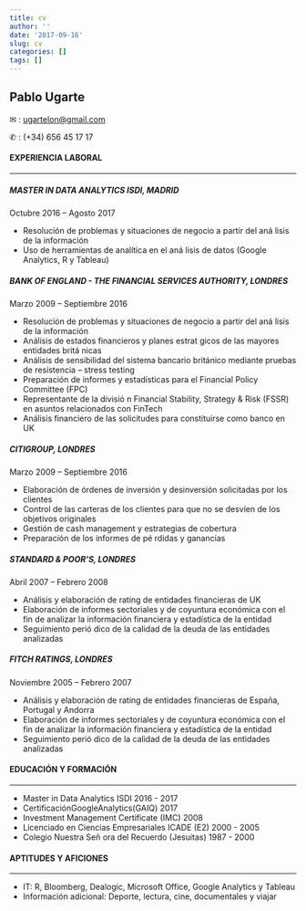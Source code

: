 ```yaml
---
title: cv
author: ''
date: '2017-09-16'
slug: cv
categories: []
tags: []
---
```


## Pablo Ugarte

 ✉ : ugartelon@gmail.com 
 
 ✆ : (+34) 656 45 17 17

#### EXPERIENCIA LABORAL
***

##### MASTER IN DATA ANALYTICS ISDI, MADRID  
Octubre 2016 – Agosto 2017

* Resolución de problemas y situaciones de negocio a partir del aná lisis de la información
* Uso de herramientas de analı́tica en el aná lisis de datos (Google Analytics, R y Tableau)

##### BANK OF ENGLAND - THE FINANCIAL SERVICES AUTHORITY, LONDRES  
Marzo 2009 – Septiembre 2016

* Resolución de problemas y situaciones de negocio a partir del aná lisis de la información
* Análisis de estados financieros y planes estrat gicos de las mayores entidades britá nicas
* Análisis de sensibilidad del sistema bancario británico mediante pruebas de resistencia –
stress testing
* Preparación de informes y estadı́sticas para el Financial Policy Committee (FPC)
* Representante de la divisió n Financial Stability, Strategy & Risk (FSSR) en asuntos
relacionados con FinTech
* Análisis financiero de las solicitudes para constituirse como banco en UK

##### CITIGROUP, LONDRES  
Marzo 2009 – Septiembre 2016

* Elaboración de órdenes de inversión y desinversión solicitadas por los clientes
* Control de las carteras de los clientes para que no se desvı́en de los objetivos originales
* Gestión de cash management y estrategias de cobertura
* Preparación de los informes de pé rdidas y ganancias

##### STANDARD & POOR’S, LONDRES  
Abril 2007 – Febrero 2008

* Análisis y elaboración de rating de entidades financieras de UK
* Elaboración de informes sectoriales y de coyuntura económica con el fin de analizar la
información financiera y estadı́stica de la entidad
* Seguimiento perió dico de la calidad de la deuda de las entidades analizadas

##### FITCH RATINGS, LONDRES  
Noviembre 2005 – Febrero 2007

* Análisis y elaboración de rating de entidades financieras de España, Portugal y Andorra
* Elaboración de informes sectoriales y de coyuntura económica con el fin de analizar la
información financiera y estadı́stica de la entidad
* Seguimiento perió dico de la calidad de la deuda de las entidades analizadas

#### EDUCACIÓN Y FORMACIÓN
***

* Master in Data Analytics ISDI                                2016 - 2017
* CertificaciónGoogleAnalytics(GAIQ)                           2017
* Investment Management Certificate (IMC)                      2008
* Licenciado en Ciencias Empresariales ICADE (E2)              2000 - 2005
* Colegio Nuestra Señ ora del Recuerdo (Jesuitas)              1987 - 2000

#### APTITUDES Y AFICIONES
***

* IT: R, Bloomberg, Dealogic, Microsoft Office, Google Analytics y Tableau
* Información adicional: Deporte, lectura, cine, documentales y viajar